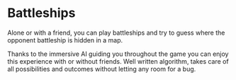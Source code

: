 # Battleships
Alone or with a friend, you can play battleships and try to guess where the opponent battleship is hidden in a map. 

Thanks to the immersive AI guiding you throughout the game you can enjoy this experience with or without friends. 
Well written algorithm, takes care of all possibilities and outcomes without letting any room for a bug.
